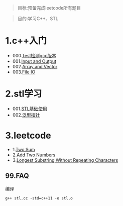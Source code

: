 
> 目标:预备完成leetcode所有题目


> 目的:学习C++、STL

# 1.c++入门

* 000.[Test检测gcc版本](test.cc)
* 001.[Input and Output](001input.cc)
* 002.[Array and Vector](002average-and-sum.cc)
* 003.[File IO](003string-sort.cc)

# 2.stl学习

* 001.[STL基础使用](stl.cc)
* 002.[泛型指针](iterator.cc)


# 3.leetcode


* 1.[Two Sum](two-sum.cc)
* 2.[Add Two Numbers](add-two-numbers.cc)
* 3.[Longest Substring Without Repeating Characters](longest-substring.cc)



## 99.FAQ

编译
```
g++ stl.cc -std=c++11 -o stl.o
```

